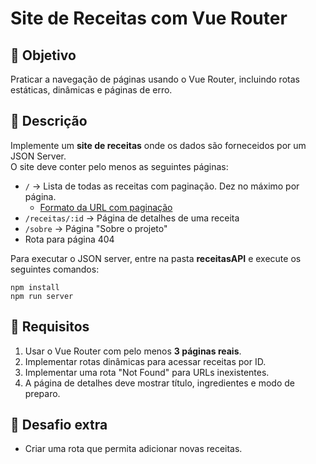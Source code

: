 # Site de Receitas com Vue Router

## 🎯 Objetivo
Praticar a navegação de páginas usando o Vue Router, incluindo rotas estáticas, dinâmicas e páginas de erro.

## 📝 Descrição
Implemente um **site de receitas** onde os dados são forneceidos por um JSON Server.  
O site deve conter pelo menos as seguintes páginas:

- `/` → Lista de todas as receitas com paginação. Dez no máximo por página.
  - [Formato da URL com paginação](https://github.com/typicode/json-server?tab=readme-ov-file#paginate)
- `/receitas/:id` → Página de detalhes de uma receita
- `/sobre` → Página "Sobre o projeto"
- Rota para página 404

Para executar o JSON server, entre na pasta **receitasAPI** e execute os seguintes comandos:

```
npm install
npm run server
```

## 🚀 Requisitos
1. Usar o Vue Router com pelo menos **3 páginas reais**.
2. Implementar rotas dinâmicas para acessar receitas por ID.
3. Implementar uma rota "Not Found" para URLs inexistentes.
4. A página de detalhes deve mostrar título, ingredientes e modo de preparo.

## 🌟 Desafio extra
- Criar uma rota que permita adicionar novas receitas.


